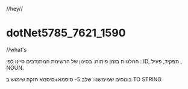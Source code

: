 //hey//
# dotNet5785_7621_1590
//what's

החלטות בזמן פיתוח:
בסינון של הרשימת המתנדבים סיינו לפי : ID, תפקיד, פעיל , NOUN.

בונוסים שמימשנו:
שלב 5- סיסמא+סיסמא חזקה 
שימוש ב TO STRING 
